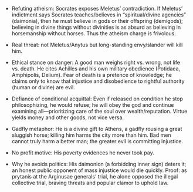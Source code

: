 - Refuting atheism: Socrates exposes Meletus’ contradiction. If Meletus’ indictment says Socrates teaches/believes in “spiritual/divine agencies” (daimonia), then he must believe in gods or their offspring (demigods); believing in divine things without divinities is as absurd as believing in horsemanship without horses. Thus the atheism charge is frivolous.

- Real threat: not Meletus/Anytus but long-standing envy/slander will kill him.

- Ethical stance on danger: A good man weighs right vs. wrong, not life vs. death. He cites Achilles and his own military obedience (Potidaea, Amphipolis, Delium). Fear of death is a pretence of knowledge; he claims only to know that injustice and disobedience to rightful authority (human or divine) are evil.

- Defiance of conditional acquittal: Even if released on condition he stop philosophizing, he would refuse; he will obey the god and continue examining all—prioritizing care of the soul over wealth/reputation. Virtue yields money and other goods, not vice versa.

- Gadfly metaphor: He is a divine gift to Athens, a gadfly rousing a great sluggish horse; killing him harms the city more than him. Bad men cannot truly harm a better man; the greater evil is committing injustice.

- No profit motive: His poverty evidences he never took pay.

- Why he avoids politics: His daimonion (a forbidding inner sign) deters it; an honest public opponent of mass injustice would die quickly. Proof: as prytanis at the Arginusae generals’ trial, he alone opposed the illegal collective trial, braving threats and popular clamor to uphold law.